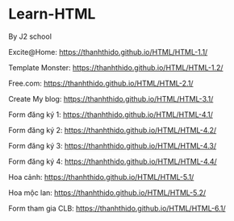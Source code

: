 # Learn-HTML

By J2 school

Excite@Home: https://thanhthido.github.io/HTML/HTML-1.1/

Template Monster: https://thanhthido.github.io/HTML/HTML-1.2/

Free.com: https://thanhthido.github.io/HTML/HTML-2.1/

Create My blog: https://thanhthido.github.io/HTML/HTML-3.1/

Form đăng ký 1: https://thanhthido.github.io/HTML/HTML-4.1/

Form đăng ký 2: https://thanhthido.github.io/HTML/HTML-4.2/

Form đăng ký 3: https://thanhthido.github.io/HTML/HTML-4.3/

Form đăng ký 4: https://thanhthido.github.io/HTML/HTML-4.4/

Hoa cảnh: https://thanhthido.github.io/HTML/HTML-5.1/

Hoa mộc lan: https://thanhthido.github.io/HTML/HTML-5.2/

Form tham gia CLB: https://thanhthido.github.io/HTML/HTML-6.1/
